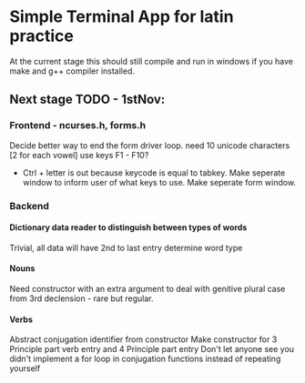 # Simple Terminal App for latin practice

At the current stage this should still compile and run in windows if you have make and g++ compiler installed. 

## Next stage TODO - 1stNov: 

### Frontend - ncurses.h, forms.h

Decide better way to end the form driver loop.
need 10 unicode characters [2 for each vowel] use keys F1 - F10?
- Ctrl + letter is out because keycode is equal to tabkey. 
Make seperate window to inform user of what keys to use. 
Make seperate form window.

### Backend

#### Dictionary data reader to distinguish between types of words

Trivial, all data will have 2nd to last entry determine word type 

#### Nouns

Need constructor with an extra argument to deal with genitive plural case from 3rd declension - rare but regular. 

#### Verbs

Abstract conjugation identifier from constructor
Make constructor for 3 Principle part verb entry and 4 Principle part entry
Don't let anyone see you didn't implement a for loop in conjugation functions instead of repeating yourself 



